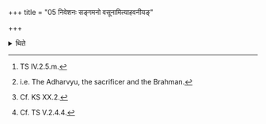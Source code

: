 +++
title = "05 निवेशनः सङ्गमनो वसूनामित्याहवनीयङ्"

+++

<details><summary>थिते</summary>

5. With niveśanaḥ saṁgamano vasūnām...[^1] they[^2] stand near the Āhavanīya[^3] or Gārhapatya[^4] while praising it.  

[^1]: TS IV.2.5.m.  

[^2]: i.e. The Adharvyu, the sacrificer and the Brahman.   

[^3]: Cf. KS XX.2.   

[^4]: Cf. TS V.2.4.4.  
</details>
